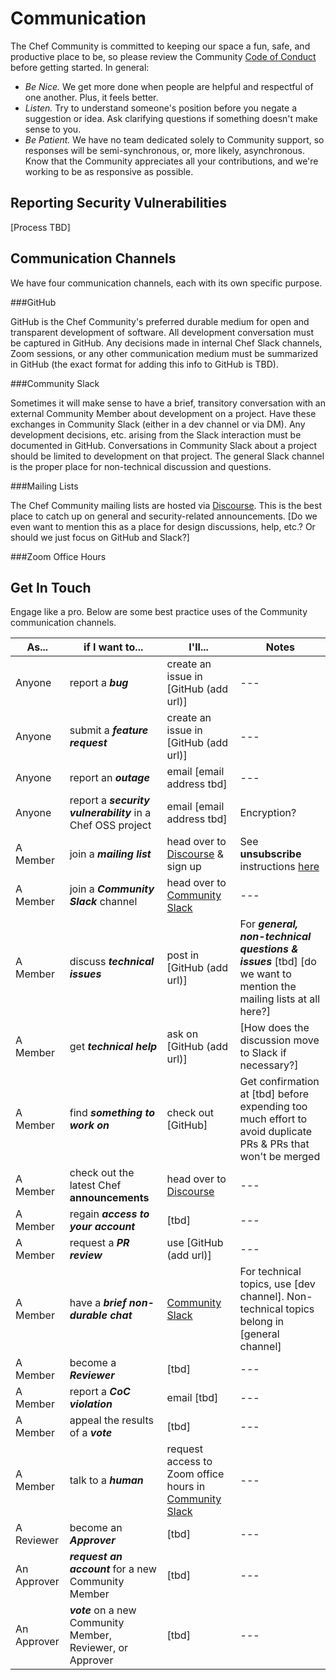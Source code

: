 # Communication

The Chef Community is committed to keeping our space a fun, safe, and productive place to be, so please review the Community [Code of Conduct](../code-of-conduct.md) before getting started. In general:

- *Be Nice.* We get more done when people are helpful and respectful of one another. Plus, it feels better.
- *Listen.* Try to understand someone's position before you negate a suggestion or idea. Ask clarifying questions if something doesn't make sense to you.
- *Be Patient.* We have no team dedicated solely to Community support, so responses will be semi-synchronous, or, more likely, asynchronous. Know that the Community appreciates all your contributions, and we're working to be as responsive as possible.

## Reporting Security Vulnerabilities

[Process TBD]

## Communication Channels

We have four communication channels, each with its own specific purpose.

###GitHub 

GitHub is the Chef Community's preferred durable medium for open and transparent development of software. All development conversation must be captured in GitHub. Any decisions made in internal Chef Slack channels, Zoom sessions, or any other communication medium must be summarized in GitHub (the exact format for adding this info to GitHub is TBD).

###Community Slack

 Sometimes it will make sense to have a brief, transitory conversation with an external Community Member about development on a project. Have these exchanges in Community Slack (either in a dev channel or via DM). Any development decisions, etc. arising from the Slack interaction must be documented in GitHub. Conversations in Community Slack about a project should be limited to development on that project. The general Slack channel is the proper place for non-technical discussion and questions.

###Mailing Lists

The Chef Community mailing lists are hosted via [Discourse](https://discourse.chef.io/). This is the best place to catch up on general and security-related announcements. [Do we even want to mention this as a place for design discussions, help, etc.? Or should we just focus on GitHub and Slack?]

###Zoom Office Hours




## Get In Touch

Engage like a pro. Below are some best practice uses of the Community communication channels.

| As... | if I want to... | I'll... | Notes |
| --- | --- | --- | --- |
| Anyone | report a ***bug*** | create an issue in [GitHub (add url)] | --- |
| Anyone | submit a ***feature request*** | create an issue in [GitHub (add url)] | --- |
| Anyone | report an ***outage*** | email [email address tbd] | --- |
| Anyone | report a ***security vulnerability*** in a Chef OSS project | email [email address tbd] | Encryption? |
| A Member | join a ***mailing list*** | head over to [Discourse](https://discourse.chef.io/) & sign up | See **unsubscribe** instructions [here](https://discourse.chef.io/t/update-on-notifications-from-discourse/7063) |
| A Member | join a ***Community Slack*** channel | head over to [Community Slack](https://community-slack.chef.io/) | --- |
| A Member | discuss ***technical issues*** | post in [GitHub (add url)]  | For ***general, non-technical questions & issues*** [tbd] [do we want to mention the mailing lists at all here?] |
| A Member | get ***technical help*** | ask on [GitHub (add url)] | [How does the discussion move to Slack if necessary?] |
| A Member | find ***something to work on*** | check out [GitHub] | Get confirmation at [tbd] before expending too much effort to avoid duplicate PRs & PRs that won't be merged |
| A Member | check out the latest Chef **announcements** | head over to [Discourse](https://discourse.chef.io/) | --- |
| A Member | regain ***access to your account*** | [tbd] | --- |
| A Member | request a ***PR review*** | use [GitHub (add url)] | --- |
| A Member | have a ***brief non-durable chat*** | [Community Slack](https://community-slack.chef.io/) | For technical topics, use [dev channel]. Non-technical topics belong in [general channel] |
| A Member | become a ***Reviewer*** | [tbd] | --- |
| A Member | report a ***CoC violation*** | email [tbd] | --- |
| A Member | appeal the results of a ***vote*** | [tbd] | --- |
| A Member | talk to a ***human*** | request access to Zoom office hours in [Community Slack](https://community-slack.chef.io/) | --- |
| A Reviewer | become an ***Approver*** | [tbd] | --- |
| An Approver | ***request an account*** for a new Community Member | [tbd] | --- |
| An Approver | ***vote*** on a new Community Member, Reviewer, or Approver | [tbd] | --- |
